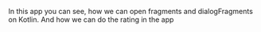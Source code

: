 In this app you can see, how we can open fragments and dialogFragments on Kotlin. And how we can do the rating in the app
